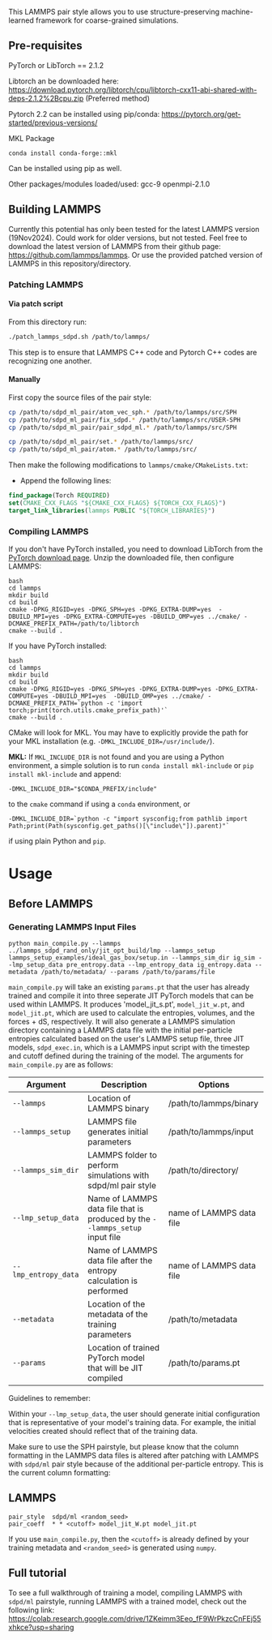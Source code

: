This LAMMPS pair style allows you to use structure-preserving machine-learned framework for coarse-grained simulations.

## Pre-requisites
PyTorch or LibTorch == 2.1.2

Libtorch an be downloaded here: https://download.pytorch.org/libtorch/cpu/libtorch-cxx11-abi-shared-with-deps-2.1.2%2Bcpu.zip (Preferred method)

Pytorch 2.2 can be installed using pip/conda: https://pytorch.org/get-started/previous-versions/

MKL Package
``` 
conda install conda-forge::mkl
```
Can be installed using pip as well.

Other packages/modules loaded/used:
gcc-9
openmpi-2.1.0

## Building LAMMPS
Currently this potential has only been tested for the latest LAMMPS version (19Nov2024).
Could work for older versions, but not tested.
Feel free to download the latest version of LAMMPS from their github page: https://github.com/lammps/lammps.
Or use the provided patched version of LAMMPS in this repository/directory.

### Patching LAMMPS

#### Via patch script

From this directory run: 
```bash
./patch_lammps_sdpd.sh /path/to/lammps/
```
This step is to ensure that LAMMPS C++ code and Pytorch  C++ codes are recognizing one another.

#### Manually
First copy the source files of the pair style:
```bash
cp /path/to/sdpd_ml_pair/atom_vec_sph.* /path/to/lammps/src/SPH
cp /path/to/sdpd_ml_pair/fix_sdpd.* /path/to/lammps/src/USER-SPH
cp /path/to/sdpd_ml_pair/pair_sdpd_ml.* /path/to/lammps/src/SPH

cp /path/to/sdpd_ml_pair/set.* /path/to/lammps/src/
cp /path/to/sdpd_ml_pair/atom.* /path/to/lammps/src/

```
Then make the following modifications to `lammps/cmake/CMakeLists.txt`:
- Append the following lines:
```cmake
find_package(Torch REQUIRED)
set(CMAKE_CXX_FLAGS "${CMAKE_CXX_FLAGS} ${TORCH_CXX_FLAGS}")
target_link_libraries(lammps PUBLIC "${TORCH_LIBRARIES}")
```
### Compiling LAMMPS
If you don't have PyTorch installed, you need to download LibTorch from the [PyTorch download page](https://pytorch.org/get-started/locally/). Unzip the downloaded file, then configure LAMMPS:

```
bash
cd lammps
mkdir build
cd build
cmake -DPKG_RIGID=yes -DPKG_SPH=yes -DPKG_EXTRA-DUMP=yes  -DBUILD_MPI=yes -DPKG_EXTRA-COMPUTE=yes -DBUILD_OMP=yes ../cmake/ -DCMAKE_PREFIX_PATH=/path/to/libtorch
cmake --build .
```

If you have PyTorch installed:

```
bash
cd lammps
mkdir build
cd build
cmake -DPKG_RIGID=yes -DPKG_SPH=yes -DPKG_EXTRA-DUMP=yes -DPKG_EXTRA-COMPUTE=yes -DBUILD_MPI=yes  -DBUILD_OMP=yes ../cmake/ -DCMAKE_PREFIX_PATH=`python -c 'import torch;print(torch.utils.cmake_prefix_path)'`
cmake --build .
```

CMake will look for MKL. You may have to explicitly provide the path for your MKL installation (e.g. `-DMKL_INCLUDE_DIR=/usr/include/`).

**MKL:** If `MKL_INCLUDE_DIR` is not found and you are using a Python environment, a simple solution is to run `conda install mkl-include` or `pip install mkl-include` and append:
```
-DMKL_INCLUDE_DIR="$CONDA_PREFIX/include"
```
to the `cmake` command if using a `conda` environment, or
```
-DMKL_INCLUDE_DIR=`python -c "import sysconfig;from pathlib import Path;print(Path(sysconfig.get_paths()[\"include\"]).parent)"`
```
if using plain Python and `pip`.

# Usage

## Before LAMMPS

### Generating LAMMPS Input Files

```
python main_compile.py --lammps ../lammps_sdpd_rand_only/jit_opt_build/lmp --lammps_setup lammps_setup_examples/ideal_gas_box/setup.in --lammps_sim_dir ig_sim --lmp_setup_data pre_entropy.data --lmp_entropy_data ig_entropy.data --metadata /path/to/metadata/ --params /path/to/params/file
```
`main_compile.py` will take an existing `params.pt` that the user has already trained and compile it into three seperate JIT PyTorch models that can be used within LAMMPS. It produces 
'model_jit_s.pt', `model_jit_w.pt`, and `model_jit.pt`, which are used to calculate the entropies, volumes, and the forces + dS, respectively. It will also generate a LAMMPS simulation directory containing a LAMMPS data file with the initial per-particle entropies calculated based on the user's LAMMPS setup file, three JIT models, `sdpd_exec.in`, which is a LAMMPS input script with the timestep and cutoff defined during the training of the model. The arguments for `main_compile.py` are as follows:

|     Argument              |             Description                                                            | Options                                               |
|---------------------------| -----------------------------------------------------------------------------------|------------------------------------------------------ |
| `--lammps`                | Location of LAMMPS binary                                                          | /path/to/lammps/binary                                |
| `--lammps_setup`          | LAMMPS file generates initial parameters                                           | /path/to/lammps/input                                 | 
| `--lammps_sim_dir`        | LAMMPS folder to perform simulations with sdpd/ml pair style                       | /path/to/directory/                                   |
| `--lmp_setup_data`        | Name of LAMMPS data file that is produced by the `--lammps_setup` input file       | name of LAMMPS data file                              |
| `--lmp_entropy_data`      | Name of LAMMPS data file after the entropy calculation is performed                | name of LAMMPS data file                              |
| `--metadata`              | Location of the metadata of the training parameters                                | /path/to/metadata                                     |
| `--params`                | Location of trained PyTorch model that will be JIT compiled                        | /path/to/params.pt                                    |    

Guidelines to remember:

Within your `--lmp_setup_data`, the user should generate initial configuration that is representative of your model's training data. For example, the initial velocities created should reflect that of the training data.

Make sure to use the SPH pairstyle, but please know that the column formatting in the LAMMPS data files is altered after patching with LAMMPS with `sdpd/ml` pair style because of the additional per-particle entropy. This is the current column formatting: 



## LAMMPS
```
pair_style	sdpd/ml <random_seed>
pair_coeff	* * <cutoff> model_jit_W.pt model_jit.pt
```
If you use `main_compile.py`, then the `<cutoff>` is already defined by your training metadata and `<random_seed>` is generated using `numpy`.

## Full tutorial 

To see a full walkthrough of training a model, compiling LAMMPS with `sdpd/ml` pairstyle, running LAMMPS with a trained model, check out the following link:
https://colab.research.google.com/drive/1ZKeimm3Eeo_fF9WrPkzcCnFEj55xhkce?usp=sharing
